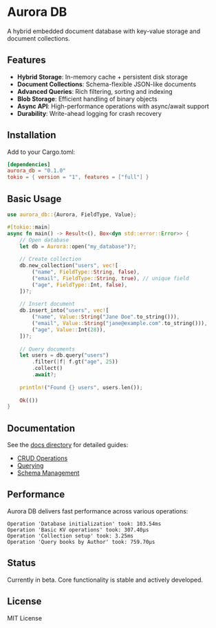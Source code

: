 # Aurora DB

A hybrid embedded document database with key-value storage and document collections.

## Features

- **Hybrid Storage**: In-memory cache + persistent disk storage
- **Document Collections**: Schema-flexible JSON-like documents
- **Advanced Queries**: Rich filtering, sorting and indexing
- **Blob Storage**: Efficient handling of binary objects
- **Async API**: High-performance operations with async/await support
- **Durability**: Write-ahead logging for crash recovery

## Installation

Add to your Cargo.toml:

```toml
[dependencies]
aurora_db = "0.1.0"
tokio = { version = "1", features = ["full"] }
```

## Basic Usage

```rust
use aurora_db::{Aurora, FieldType, Value};

#[tokio::main]
async fn main() -> Result<(), Box<dyn std::error::Error>> {
    // Open database
    let db = Aurora::open("my_database")?;
    
    // Create collection
    db.new_collection("users", vec![
        ("name", FieldType::String, false),
        ("email", FieldType::String, true), // unique field
        ("age", FieldType::Int, false),
    ])?;
    
    // Insert document
    db.insert_into("users", vec![
        ("name", Value::String("Jane Doe".to_string())),
        ("email", Value::String("jane@example.com".to_string())),
        ("age", Value::Int(28)),
    ])?;
    
    // Query documents
    let users = db.query("users")
        .filter(|f| f.gt("age", 25))
        .collect()
        .await?;
    
    println!("Found {} users", users.len());
    
    Ok(())
}
```

## Documentation

See the [docs directory](src/docs/) for detailed guides:

- [CRUD Operations](src/docs/crud.md)
- [Querying](src/docs/querying.md) 
- [Schema Management](src/docs/schema.md)

## Performance

Aurora DB delivers fast performance across various operations:

```
Operation 'Database initialization' took: 103.54ms
Operation 'Basic KV operations' took: 307.40µs
Operation 'Collection setup' took: 3.25ms
Operation 'Query books by Author' took: 759.70µs
```

## Status

Currently in beta. Core functionality is stable and actively developed.

## License

MIT License
